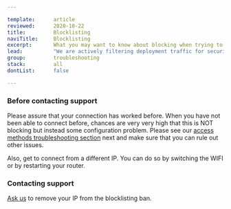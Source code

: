 ```yaml
---

template:      article
reviewed:      2020-10-22
title:         Blocklisting
naviTitle:     Blocklisting
excerpt:       What you may want to know about blocking when trying to deploy.
lead:          "We are actively filtering deployment traffic for security reasons: Too many falsy login attempts or parallel connections are considered dangerous and will therefore get blocked. This applies to all kind of deployment connections, S3, SSH/SFTP and Git."
group:         troubleshooting
stack:         all
dontList:      false

---
```



### Before contacting support

Please assure that your connection has worked before. When you have not been able to connect before, chances are very very high that this is NOT blocking but instead some configuration problem. Please see our [access methods troubleshooting section](/access-methods#toc-troubleshooting) next and make sure that you can rule out other issues.

Also, get to connect from a different IP. You can do so by switching the WIFI or by restarting your router. 

### Contacting support

<a class="type-bold" href="#asd" onclick="Intercom('showNewMessage', 'I might have been blocklisted, my IP is: __.__.__.__. My App Name is _______. Its not the first time I am trying to connect, it has worked before.')">Ask us</a> to remove your IP from the blocklisting ban.